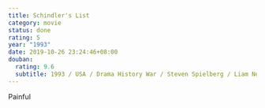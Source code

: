 ```yaml
---
title: Schindler's List
category: movie
status: done
rating: 5
year: "1993"
date: 2019-10-26 23:24:46+08:00
douban:
  rating: 9.6
  subtitle: 1993 / USA / Drama History War / Steven Spielberg / Liam Neeson Ben Kingsley
---
```


Painful

